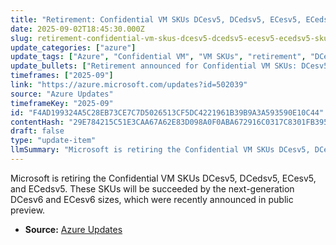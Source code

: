 ```yaml
---
title: "Retirement: Confidential VM SKUs DCesv5, DCedsv5, ECesv5, ECedsv5 SKUs"
date: 2025-09-02T18:45:30.000Z
slug: retirement-confidential-vm-skus-dcesv5-dcedsv5-ecesv5-ecedsv5-skus
update_categories: ["azure"]
update_tags: ["Azure", "Confidential VM", "VM SKUs", "retirement", "DCesv6", "ECesv6", "update"]
update_bullets: ["Retirement announced for Confidential VM SKUs: DCesv5, DCedsv5, ECesv5, ECedsv5.", "Successor SKUs are DCesv6 and ECesv6.", "Microsoft recently announced the public preview of the next-generation Confidential VM sizes (DCesv6/ECesv6).", "Customers using the retiring SKUs should plan to move to the v6 SKUs when ready."]
timeframes: ["2025-09"]
link: "https://azure.microsoft.com/updates?id=502039"
source: "Azure Updates"
timeframeKey: "2025-09"
id: "F4AD199324A5C28EB73CE7C7D5026513CF5DC4221961B39B9A3A593590E10C44"
contentHash: "29E784215C51E3CAA67A62E83D098A0F0ABA672916C0317C8301FB3952C6D9E3"
draft: false
type: "update-item"
llmSummary: "Microsoft is retiring the Confidential VM SKUs DCesv5, DCedsv5, ECesv5, and ECedsv5. These SKUs will be succeeded by the next-generation DCesv6 and ECesv6 sizes, which were recently announced in public preview."
---
```


Microsoft is retiring the Confidential VM SKUs DCesv5, DCedsv5, ECesv5, and ECedsv5. These SKUs will be succeeded by the next-generation DCesv6 and ECesv6 sizes, which were recently announced in public preview.

- **Source:** [Azure Updates](https://azure.microsoft.com/updates?id=502039)

